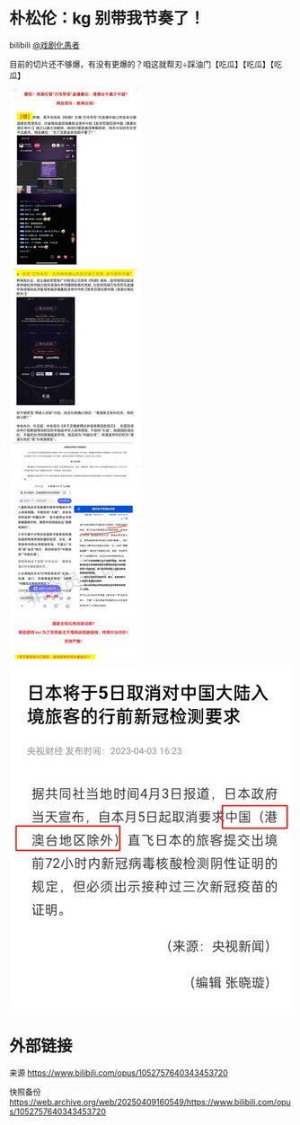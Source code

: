 # 朴松伦：kg 别带我节奏了！

bilibili [@戏剧化愚者](https://space.bilibili.com/19976514)

目前的切片还不够爆，有没有更爆的？咱这就帮刃÷踩油门【吃瓜】【吃瓜】【吃瓜】

![](https://raw.githubusercontent.com/KugouGames/iming-blog/refs/heads/main/evil-of-kurogames/images/1052757640343453720/1.jpg)
![](https://raw.githubusercontent.com/KugouGames/iming-blog/refs/heads/main/evil-of-kurogames/images/1052757640343453720/2.jpg)

# 外部链接

来源 https://www.bilibili.com/opus/1052757640343453720

快照备份 https://web.archive.org/web/20250409160549/https://www.bilibili.com/opus/1052757640343453720
